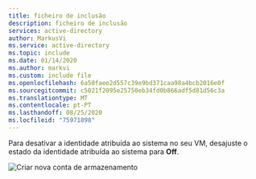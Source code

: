```yaml
---
title: ficheiro de inclusão
description: ficheiro de inclusão
services: active-directory
author: MarkusVi
ms.service: active-directory
ms.topic: include
ms.date: 01/14/2020
ms.author: markvi
ms.custom: include file
ms.openlocfilehash: 6a50faee2d557c39e9bd371caa98a4bcb2016e0f
ms.sourcegitcommit: c5021f2095e25750eb34fd0b866adf5d81d56c3a
ms.translationtype: MT
ms.contentlocale: pt-PT
ms.lasthandoff: 08/25/2020
ms.locfileid: "75971898"
---
```

Para desativar a identidade atribuída ao sistema no seu VM, desajuste o estado da identidade atribuída ao sistema para **Off**. 

![Criar nova conta de armazenamento](./media/active-directory-msi-tut-disable/identity.png)
